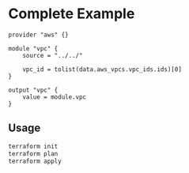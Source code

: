 # Complete Example

```hcl
provider "aws" {}

module "vpc" {
    source = "../../"

    vpc_id = tolist(data.aws_vpcs.vpc_ids.ids)[0]
}

output "vpc" {
    value = module.vpc
}
```

## Usage

```bash
terraform init
terraform plan
terraform apply
```

